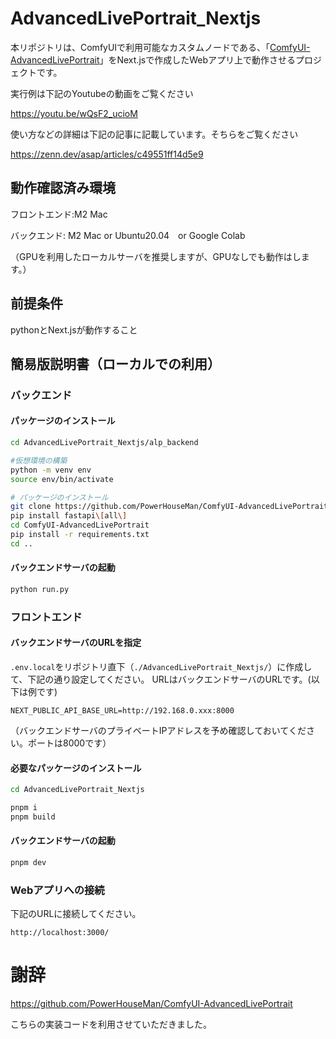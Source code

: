 # AdvancedLivePortrait_Nextjs
本リポジトリは、ComfyUIで利用可能なカスタムノードである、「[ComfyUI-AdvancedLivePortrait](https://github.com/PowerHouseMan/ComfyUI-AdvancedLivePortrait)」をNext.jsで作成したWebアプリ上で動作させるプロジェクトです。

実行例は下記のYoutubeの動画をご覧ください

https://youtu.be/wQsF2_ucioM

使い方などの詳細は下記の記事に記載しています。そちらをご覧ください

https://zenn.dev/asap/articles/c49551ff14d5e9

## 動作確認済み環境
フロントエンド:M2 Mac

バックエンド: M2 Mac or Ubuntu20.04　or Google Colab

（GPUを利用したローカルサーバを推奨しますが、GPUなしでも動作はします。）

## 前提条件
pythonとNext.jsが動作すること

## 簡易版説明書（ローカルでの利用）
### バックエンド
#### パッケージのインストール
```bash
cd AdvancedLivePortrait_Nextjs/alp_backend

#仮想環境の構築
python -m venv env
source env/bin/activate

# パッケージのインストール
git clone https://github.com/PowerHouseMan/ComfyUI-AdvancedLivePortrait.git
pip install fastapi\[all\]
cd ComfyUI-AdvancedLivePortrait
pip install -r requirements.txt
cd ..

```

#### バックエンドサーバの起動
```bash
python run.py

```

### フロントエンド
#### バックエンドサーバのURLを指定
`.env.local`をリポジトリ直下（`./AdvancedLivePortrait_Nextjs/`）に作成して、下記の通り設定してください。
URLはバックエンドサーバのURLです。(以下は例です)

```
NEXT_PUBLIC_API_BASE_URL=http://192.168.0.xxx:8000

```

（バックエンドサーバのプライベートIPアドレスを予め確認しておいてください。ポートは8000です）

#### 必要なパッケージのインストール
```bash
cd AdvancedLivePortrait_Nextjs

pnpm i
pnpm build
```

#### バックエンドサーバの起動
```bash
pnpm dev
```

### Webアプリへの接続
下記のURLに接続してください。
```
http://localhost:3000/
```

# 謝辞
https://github.com/PowerHouseMan/ComfyUI-AdvancedLivePortrait

こちらの実装コードを利用させていただきました。
